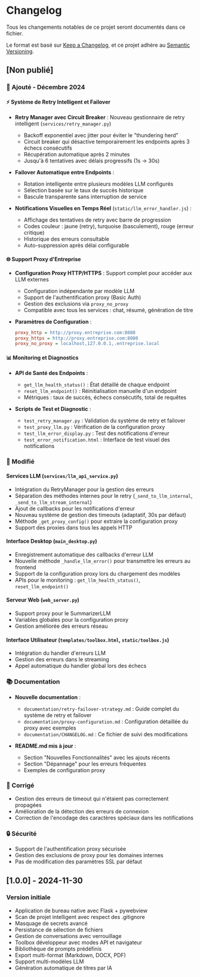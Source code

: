 # Changelog

Tous les changements notables de ce projet seront documentés dans ce fichier.

Le format est basé sur [Keep a Changelog](https://keepachangelog.com/fr/1.0.0/),
et ce projet adhère au [Semantic Versioning](https://semver.org/spec/v2.0.0.html).

## [Non publié]

### 🎉 Ajouté - Décembre 2024

#### ⚡ Système de Retry Intelligent et Failover
- **Retry Manager avec Circuit Breaker** : Nouveau gestionnaire de retry intelligent (`services/retry_manager.py`)
  - Backoff exponentiel avec jitter pour éviter le "thundering herd"
  - Circuit breaker qui désactive temporairement les endpoints après 3 échecs consécutifs
  - Récupération automatique après 2 minutes
  - Jusqu'à 6 tentatives avec délais progressifs (1s → 30s)
  
- **Failover Automatique entre Endpoints** :
  - Rotation intelligente entre plusieurs modèles LLM configurés
  - Sélection basée sur le taux de succès historique
  - Bascule transparente sans interruption de service
  
- **Notifications Visuelles en Temps Réel** (`static/llm_error_handler.js`) :
  - Affichage des tentatives de retry avec barre de progression
  - Codes couleur : jaune (retry), turquoise (basculement), rouge (erreur critique)
  - Historique des erreurs consultable
  - Auto-suppression après délai configurable

#### 🌐 Support Proxy d'Entreprise
- **Configuration Proxy HTTP/HTTPS** : Support complet pour accéder aux LLM externes
  - Configuration indépendante par modèle LLM
  - Support de l'authentification proxy (Basic Auth)
  - Gestion des exclusions via `proxy_no_proxy`
  - Compatible avec tous les services : chat, résumé, génération de titre
  
- **Paramètres de Configuration** :
  ```ini
  proxy_http = http://proxy.entreprise.com:8080
  proxy_https = http://proxy.entreprise.com:8080
  proxy_no_proxy = localhost,127.0.0.1,.entreprise.local
  ```

#### 📊 Monitoring et Diagnostics
- **API de Santé des Endpoints** :
  - `get_llm_health_status()` : État détaillé de chaque endpoint
  - `reset_llm_endpoint()` : Réinitialisation manuelle d'un endpoint
  - Métriques : taux de succès, échecs consécutifs, total de requêtes
  
- **Scripts de Test et Diagnostic** :
  - `test_retry_manager.py` : Validation du système de retry et failover
  - `test_proxy_llm.py` : Vérification de la configuration proxy
  - `test_llm_error_display.py` : Test des notifications d'erreur
  - `test_error_notification.html` : Interface de test visuel des notifications

### 🔧 Modifié

#### Services LLM (`services/llm_api_service.py`)
- Intégration du RetryManager pour la gestion des erreurs
- Séparation des méthodes internes pour le retry (`_send_to_llm_internal`, `_send_to_llm_stream_internal`)
- Ajout de callbacks pour les notifications d'erreur
- Nouveau système de gestion des timeouts (adaptatif, 30s par défaut)
- Méthode `_get_proxy_config()` pour extraire la configuration proxy
- Support des proxies dans tous les appels HTTP

#### Interface Desktop (`main_desktop.py`)
- Enregistrement automatique des callbacks d'erreur LLM
- Nouvelle méthode `_handle_llm_error()` pour transmettre les erreurs au frontend
- Support de la configuration proxy lors du chargement des modèles
- APIs pour le monitoring : `get_llm_health_status()`, `reset_llm_endpoint()`

#### Serveur Web (`web_server.py`)
- Support proxy pour le SummarizerLLM
- Variables globales pour la configuration proxy
- Gestion améliorée des erreurs réseau

#### Interface Utilisateur (`templates/toolbox.html`, `static/toolbox.js`)
- Intégration du handler d'erreurs LLM
- Gestion des erreurs dans le streaming
- Appel automatique du handler global lors des échecs

### 📚 Documentation

- **Nouvelle documentation** :
  - `documentation/retry-failover-strategy.md` : Guide complet du système de retry et failover
  - `documentation/proxy-configuration.md` : Configuration détaillée du proxy avec exemples
  - `documentation/CHANGELOG.md` : Ce fichier de suivi des modifications
  
- **README.md mis à jour** :
  - Section "Nouvelles Fonctionnalités" avec les ajouts récents
  - Section "Dépannage" pour les erreurs fréquentes
  - Exemples de configuration proxy

### 🐛 Corrigé

- Gestion des erreurs de timeout qui n'étaient pas correctement propagées
- Amélioration de la détection des erreurs de connexion
- Correction de l'encodage des caractères spéciaux dans les notifications

### 🔒 Sécurité

- Support de l'authentification proxy sécurisée
- Gestion des exclusions de proxy pour les domaines internes
- Pas de modification des paramètres SSL par défaut

## [1.0.0] - 2024-11-30

### Version initiale
- Application de bureau native avec Flask + pywebview
- Scan de projet intelligent avec respect des .gitignore
- Masquage de secrets avancé
- Persistance de sélection de fichiers
- Gestion de conversations avec verrouillage
- Toolbox développeur avec modes API et navigateur
- Bibliothèque de prompts prédéfinis
- Export multi-format (Markdown, DOCX, PDF)
- Support multi-modèles LLM
- Génération automatique de titres par IA